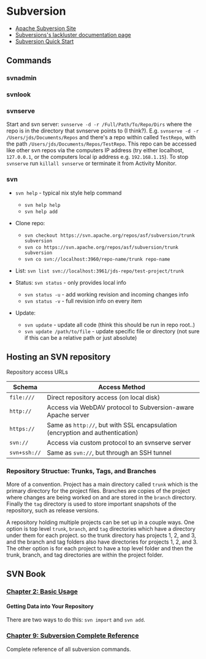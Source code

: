 # Subversion

* [Apache Subversion Site](https://subversion.apache.org/)
* [Subversions's lackluster documentation page](https://subversion.apache.org/docs/)
* [Subversion Quick Start](https://subversion.apache.org/quick-start)

## Commands

### svnadmin

### svnlook

### svnserve

Start and svn server: `svnserve -d -r /Full/Path/To/Repo/Dirs` where the repo is in the directory that svnserve points to (I think?).
E.g. `svnserve -d -r /Users/jds/Documents/Repos` and there's a repo within called `TestRepo`, with the path `/Users/jds/Documents/Repos/TestRepo`.
This repo can be accessed like other svn repos via the computers IP address (try either localhost, `127.0.0.1`, or the computers local ip address e.g. `192.168.1.15`).
To stop `svnserve` run `killall svnserve` or terminate it from Activity Monitor.

### svn

* `svn help` - typical nix style help command
  * `svn help help`
  * `svn help add`

* Clone repo:
  * `svn checkout https://svn.apache.org/repos/asf/subversion/trunk subversion`
  * `svn co https://svn.apache.org/repos/asf/subversion/trunk subversion`
  * `svn co svn://localhost:3960/repo-name/trunk repo-name`

* List: `svn list svn://localhost:3961/jds-repo/test-project/trunk`

* Status: `svn status` - only provides local info
  * `svn status -u` - add working revision and incoming changes info
  * `svn status -v` - full revision info on every item

* Update:
  * `svn update` - update all code (think this should be run in repo root..)
  * `svn update /path/to/file` - update specific file or directory (not sure if this can be a relative path or just absolute)

## Hosting an SVN repository

Repository access URLs

| Schema | Access Method |
|--------|---------------|
| `file:///` | Direct repository access (on local disk) |
| `http://` | Access via WebDAV protocol to Subversion-aware Apache server |
| `https://` | Same as `http://`, but with SSL encapsulation (encryption and authentication) |
| `svn://` | Access via custom protocol to an svnserve server |
| `svn+ssh://` | Same as `svn://`, but through an SSH tunnel |

### Repository Structue: Trunks, Tags, and Branches

More of a convention. Project has a main directory called `trunk` which is the primary directory for the project files. Branches are copies of the project where changes are being worked on and are stored in the `branch` directory. Finally the `tag` directory is used to store important snapshots of the repository, such as release versions.

A repository holding multiple projects can be set up in a couple ways. One option is top level `trunk`, `branch`, and `tag` directories which have a directory under them for each project. so the trunk directory has projects 1, 2, and 3, and the branch and tag folders also have directories for projects 1, 2, and 3. The other option is for each project to have a top level folder and then the trunk, branch, and tag directories are within the project folder.

## SVN Book

### [Chapter 2: Basic Usage](http://svnbook.red-bean.com/en/1.7/svn.tour.html)

#### Getting Data into Your Repository

There are two ways to do this: `svn import` and `svn add`.

### [Chapter 9: Subversion Complete Reference](http://svnbook.red-bean.com/en/1.7/svn.ref.html)

Complete reference of all subversion commands.